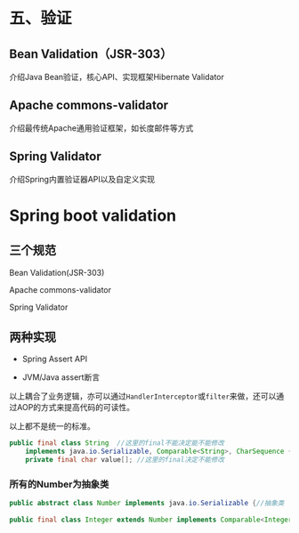 # 五、验证

## Bean Validation（JSR-303）

介绍Java Bean验证，核心API、实现框架Hibernate Validator 

## Apache commons-validator

介绍最传统Apache通用验证框架，如长度邮件等方式

## Spring Validator

介绍Spring内置验证器API以及自定义实现


# Spring boot validation

## 三个规范

Bean Validation(JSR-303)

Apache commons-validator

Spring Validator

## 两种实现

* Spring Assert API

* JVM/Java assert断言

以上耦合了业务逻辑，亦可以通过`HandlerInterceptor`或`filter`来做，还可以通过AOP的方式来提高代码的可读性。

以上都不是统一的标准。



``` java
public final class String  //这里的final不能决定能不能修改
    implements java.io.Serializable, Comparable<String>, CharSequence {
    private final char value[]; //这里的final决定不能修改
```

### 所有的Number为抽象类  

```java
public abstract class Number implements java.io.Serializable {//抽象类
        
public final class Integer extends Number implements Comparable<Integer> {
```